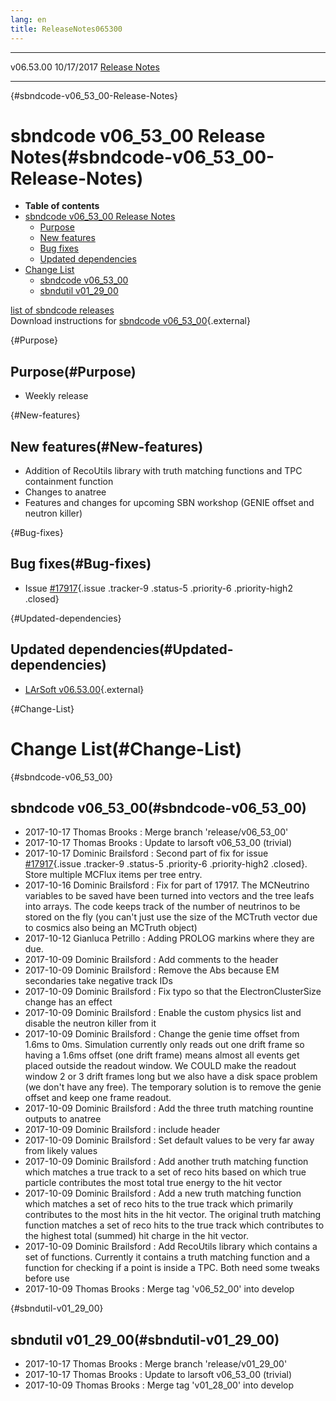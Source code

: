 ```yaml
---
lang: en
title: ReleaseNotes065300
---
```


  ----------- ------------ -- -- ------------------------------------------------------
  v06.53.00   10/17/2017         [Release Notes](ReleaseNotes065300.html)
  ----------- ------------ -- -- ------------------------------------------------------

{#sbndcode-v06_53_00-Release-Notes}

sbndcode v06\_53\_00 Release Notes(#sbndcode-v06_53_00-Release-Notes)
======================================================================================

-   **Table of contents**
-   [sbndcode v06\_53\_00 Release
    Notes](#sbndcode-v06_53_00-Release-Notes)
    -   [Purpose](#Purpose)
    -   [New features](#New-features)
    -   [Bug fixes](#Bug-fixes)
    -   [Updated dependencies](#Updated-dependencies)
-   [Change List](#Change-List)
    -   [sbndcode v06\_53\_00](#sbndcode-v06_53_00)
    -   [sbndutil v01\_29\_00](#sbndutil-v01_29_00)

[list of sbndcode
releases](List_of_SBND_code_releases.html)\
Download instructions for [sbndcode
v06\_53\_00](http://scisoft.fnal.gov/scisoft/bundles/sbnd/v06_53_00/sbndcode-v06_53_00.html){.external}

{#Purpose}

Purpose(#Purpose)
----------------------------------

-   Weekly release

{#New-features}

New features(#New-features)
--------------------------------------------

-   Addition of RecoUtils library with truth matching functions and TPC
    containment function
-   Changes to anatree
-   Features and changes for upcoming SBN workshop (GENIE offset and
    neutron killer)

{#Bug-fixes}

Bug fixes(#Bug-fixes)
--------------------------------------

-   Issue
    [\#17917](/redmine/issues/17917 "Necessary Maintenance: Anatree needs updating to store information for multiple neutrinos per event/entry (Closed)"){.issue
    .tracker-9 .status-5 .priority-6 .priority-high2 .closed}

{#Updated-dependencies}

Updated dependencies(#Updated-dependencies)
------------------------------------------------------------

-   [LArSoft
    v06.53.00](https://cdcvs.fnal.gov/redmine/projects/larsoft/wiki/ReleaseNotes065300){.external}

{#Change-List}

Change List(#Change-List)
==========================================

{#sbndcode-v06_53_00}

sbndcode v06\_53\_00(#sbndcode-v06_53_00)
----------------------------------------------------------

-   2017-10-17 Thomas Brooks : Merge branch \'release/v06\_53\_00\'
-   2017-10-17 Thomas Brooks : Update to larsoft v06\_53\_00 (trivial)
-   2017-10-17 Dominic Brailsford : Second part of fix for issue
    [\#17917](/redmine/issues/17917 "Necessary Maintenance: Anatree needs updating to store information for multiple neutrinos per event/entry (Closed)"){.issue
    .tracker-9 .status-5 .priority-6 .priority-high2 .closed}. Store
    multiple MCFlux items per tree entry.
-   2017-10-16 Dominic Brailsford : Fix for part of 17917. The
    MCNeutrino variables to be saved have been turned into vectors and
    the tree leafs into arrays. The code keeps track of the number of
    neutrinos to be stored on the fly (you can\'t just use the size of
    the MCTruth vector due to cosmics also being an MCTruth object)
-   2017-10-12 Gianluca Petrillo : Adding PROLOG markins where they are
    due.
-   2017-10-09 Dominic Brailsford : Add comments to the header
-   2017-10-09 Dominic Brailsford : Remove the Abs because EM
    secondaries take negative track IDs
-   2017-10-09 Dominic Brailsford : Fix typo so that the
    ElectronClusterSize change has an effect
-   2017-10-09 Dominic Brailsford : Enable the custom physics list and
    disable the neutron killer from it
-   2017-10-09 Dominic Brailsford : Change the genie time offset from
    1.6ms to 0ms. Simulation currently only reads out one drift frame so
    having a 1.6ms offset (one drift frame) means almost all events get
    placed outside the readout window. We COULD make the readout window
    2 or 3 drift frames long but we also have a disk space problem (we
    don\'t have any free). The temporary solution is to remove the genie
    offset and keep one frame readout.
-   2017-10-09 Dominic Brailsford : Add the three truth matching
    rountine outputs to anatree
-   2017-10-09 Dominic Brailsford : include header
-   2017-10-09 Dominic Brailsford : Set default values to be very far
    away from likely values
-   2017-10-09 Dominic Brailsford : Add another truth matching function
    which matches a true track to a set of reco hits based on which true
    particle contributes the most total true energy to the hit vector
-   2017-10-09 Dominic Brailsford : Add a new truth matching function
    which matches a set of reco hits to the true track which primarily
    contributes to the most hits in the hit vector. The original truth
    matching function matches a set of reco hits to the true track which
    contributes to the highest total (summed) hit charge in the hit
    vector.
-   2017-10-09 Dominic Brailsford : Add RecoUtils library which contains
    a set of functions. Currently it contains a truth matching function
    and a function for checking if a point is inside a TPC. Both need
    some tweaks before use
-   2017-10-09 Thomas Brooks : Merge tag \'v06\_52\_00\' into develop

{#sbndutil-v01_29_00}

sbndutil v01\_29\_00(#sbndutil-v01_29_00)
----------------------------------------------------------

-   2017-10-17 Thomas Brooks : Merge branch \'release/v01\_29\_00\'
-   2017-10-17 Thomas Brooks : Update to larsoft v06\_53\_00 (trivial)
-   2017-10-09 Thomas Brooks : Merge tag \'v01\_28\_00\' into develop
